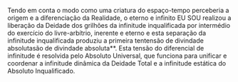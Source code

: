 ﻿Tendo em conta o modo como uma criatura do espaço-tempo perceberia a origem e a diferenciação da Realidade, o eterno e infinito EU SOU realizou a liberação da Deidade dos grilhões da infinitude inqualificada por intermédio do exercício do livre-arbítrio, inerente e eterno e esta separação da infinitude inqualificada produziu a primeira tentensão de divindade absolutasão de divindade absoluta**. Esta tensão do diferencial de infinitude é resolvida pelo Absoluto Universal, que funciona para unificar e coordenar a infinitude dinâmica da Deidade Total e a infinitude estática do Absoluto Inqualificado.